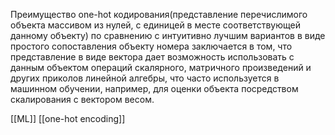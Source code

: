 Преимущество one-hot кодирования(представление перечислимого объекта массивом из нулей, с единицей в месте соответствующей данному объекту) по сравнению с интуитивно лучшим вариантов в виде простого сопоставления объекту номера заключается в том, что представление в виде вектора дает возможность использовать с данным объектом операций скалярного, матричного произведений и других приколов линейной алгебры, что часто используется в машинном обучении, например, для оценки объекта посредством скалирования с вектором весом.

[[ML]] [[one-hot encoding]]